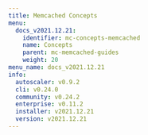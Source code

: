 ```yaml
---
title: Memcached Concepts
menu:
  docs_v2021.12.21:
    identifier: mc-concepts-memcached
    name: Concepts
    parent: mc-memcached-guides
    weight: 20
menu_name: docs_v2021.12.21
info:
  autoscaler: v0.9.2
  cli: v0.24.0
  community: v0.24.2
  enterprise: v0.11.2
  installer: v2021.12.21
  version: v2021.12.21
---
```


